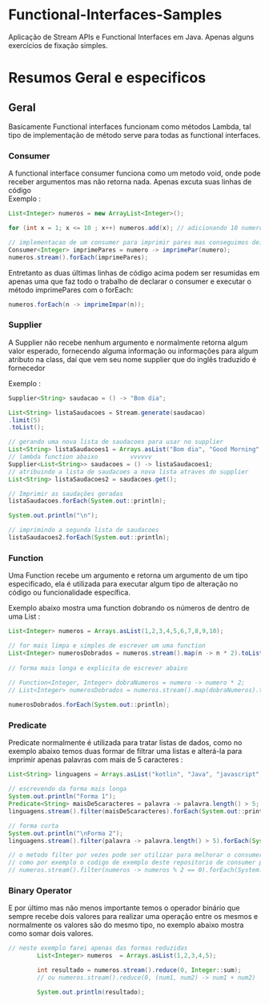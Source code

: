 # Functional-Interfaces-Samples
Aplicação de Stream APIs e Functional Interfaces em Java. Apenas alguns exercícios de fixação simples.

# Resumos Geral e especificos

## Geral

Basicamente Functional interfaces funcionam como métodos Lambda, tal tipo de implementação de método serve para todas as functional interfaces.

### Consumer

A functional interface consumer funciona como um metodo void, onde pode receber argumentos mas não retorna nada.
Apenas excuta suas linhas de código <br>
Exemplo :

```Java
List<Integer> numeros = new ArrayList<Integer>();

for (int x = 1; x <= 10 ; x++) numeros.add(x); // adicionando 10 numeros na lista

// implementacao de um consumer para imprimir pares mas conseguimos deixar mais exuto
Consumer<Integer> imprimePares = numero -> imprimePar(numero);
numeros.stream().forEach(imprimePares);
```

Entretanto as duas últimas linhas de código acima podem ser resumidas em apenas uma que faz todo o trabalho de declarar
o consumer e executar o método imprimePares com o forEach:

```Java
numeros.forEach(n -> imprimeImpar(n));
```

### Supplier 

A Supplier não recebe nenhum argumento e normalmente retorna algum valor esperado, fornecendo alguma informação ou informações para algum atributo na class, daí que vem seu nome supplier que do inglês traduzido é fornecedor

Exemplo : 

```Java
Supplier<String> saudacao = () -> "Bom dia";

List<String> listaSaudacoes = Stream.generate(saudacao)
.limit(5)
.toList();

// gerando uma nova lista de saudacoes para usar no supplier
List<String> listaSaudacoes1 = Arrays.asList("Bom dia", "Good Morning", "Hola, como estas");
// lambda function abaixo         vvvvvv
Supplier<List<String>> saudacoes = () -> listaSaudacoes1;
// atribuindo a lista de saudacoes a nova lista atraves do supplier
List<String> listaSaudacoes2 = saudacoes.get();

// Imprimir as saudações geradas
listaSaudacoes.forEach(System.out::println);

System.out.println("\n");

// imprimindo a segunda lista de saudacoes
listaSaudacoes2.forEach(System.out::println);
```

### Function

Uma Function recebe um argumento e retorna um argumento de um tipo especificado, ela é utilizada para executar algum tipo de alteração no código ou funcionalidade específica.

Exemplo abaixo mostra uma function dobrando os números de dentro de uma List :

```Java
List<Integer> numeros = Arrays.asList(1,2,3,4,5,6,7,8,9,10);

// for mais limpa e simples de escrever um uma function
List<Integer> numerosDobrados = numeros.stream().map(n -> n * 2).toList();
        
// forma mais longa e explicita de escrever abaixo
        
// Function<Integer, Integer> dobraNumeros = numero -> numero * 2;
// List<Integer> numerosDobrados = numeros.stream().map(dobraNumeros).toList();

numerosDobrados.forEach(System.out::println);
```

### Predicate

Predicate normalmente é utilizada para tratar listas de dados, como no exemplo abaixo temos duas formar de filtrar uma listas e alterá-la para imprimir apenas palavras com mais de 5 caracteres :

```Java
List<String> linguagens = Arrays.asList("kotlin", "Java", "javascript", "python", "ruby");

// escrevendo da forma mais longa
System.out.println("Forma 1");
Predicate<String> maisDe5caracteres = palavra -> palavra.length() > 5;
linguagens.stream().filter(maisDe5caracteres).forEach(System.out::println);

// forma curta
System.out.println("\nForma 2");
linguagens.stream().filter(palavra -> palavra.length() > 5).forEach(System.out::println);

// o metodo filter por vezes pode ser utilizar para melhorar o consumer
// como por exemplo o codigo de exemplo deste repositorio de consumer pode ser reescrito como
// numeros.stream().filter(numeros -> numeros % 2 == 0).forEach(System.out::println);
```

### Binary Operator

E por último mas não menos importante temos o operador binário que sempre recebe dois valores para realizar uma operação entre os mesmos e normalmente os valores são do mesmo tipo, no exemplo abaixo mostra como somar dois valores.

``` Java
// neste exemplo farei apenas das formas reduzidas
        List<Integer> numeros  = Arrays.asList(1,2,3,4,5);

        int resultado = numeros.stream().reduce(0, Integer::sum);
        // ou numeros.stream().reduce(0, (num1, num2) -> num1 + num2)

        System.out.println(resultado);
```
